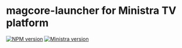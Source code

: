 # magcore-launcher for Ministra TV platform

[![NPM version](https://img.shields.io/npm/v/magcore-launcher.svg?style=flat-square)](https://www.npmjs.com/package/magcore-launcher)
[![Ministra version](https://img.shields.io/badge/Ministra-5.6.0-%23532560.svg?style=flat-square)](https://ministra.com)
